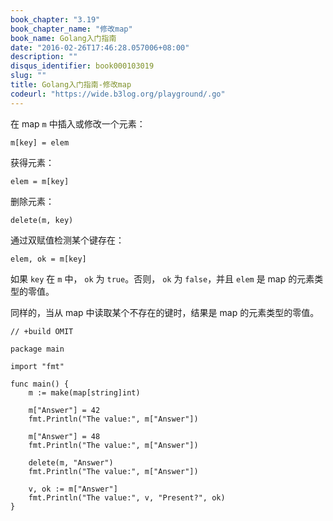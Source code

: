 ```yaml
---
book_chapter: "3.19"
book_chapter_name: "修改map"
book_name: Golang入门指南
date: "2016-02-26T17:46:28.057006+08:00"
description: ""
disqus_identifier: book000103019
slug: ""
title: Golang入门指南-修改map
codeurl: "https://wide.b3log.org/playground/.go"
---
```





在 map `m` 中插入或修改一个元素：

	m[key] = elem

获得元素：

	elem = m[key]

删除元素：

	delete(m, key)

通过双赋值检测某个键存在：

	elem, ok = m[key]

如果 `key` 在 `m` 中， `ok` 为 `true`。否则， `ok` 为 `false`，并且 `elem` 是 map 的元素类型的零值。

同样的，当从 map 中读取某个不存在的键时，结果是 map 的元素类型的零值。

```
// +build OMIT

package main

import "fmt"

func main() {
	m := make(map[string]int)

	m["Answer"] = 42
	fmt.Println("The value:", m["Answer"])

	m["Answer"] = 48
	fmt.Println("The value:", m["Answer"])

	delete(m, "Answer")
	fmt.Println("The value:", m["Answer"])

	v, ok := m["Answer"]
	fmt.Println("The value:", v, "Present?", ok)
}

```

